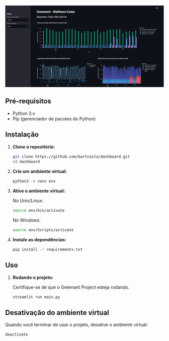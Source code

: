 
![Imagem de Exemplo](image.png)

## Pré-requisitos

- Python 3.x
- Pip (gerenciador de pacotes do Python)

## Instalação

1. **Clone o repositório:**

   ```bash
   git clone https://github.com/bartcosta/dashboard.git
   cd dashboard
   ```

2. **Crie um ambiente virtual:**

   ```bash
   python3 -m venv env
   ```

3. **Ative o ambiente virtual:**

   No Unix/Linux:

   ```bash
   source env/bin/activate
   ```

   No Windows:

   ```bash
   source env/Scripts/activate
   ```

4. **Instale as dependências:**

   ```bash
   pip install -r requirements.txt
   ```

## Uso

1. **Rodando o projeto:**

   Certifique-se de que o Greenant Project esteja rodando.

   ```bash
   streamlit run main.py
   ```

## Desativação do ambiente virtual

Quando você terminar de usar o projeto, desative o ambiente virtual:

```bash
deactivate
```